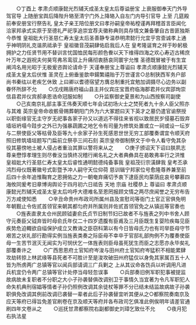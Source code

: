 <!-- { "loadSidebar": true } -->
　　○丁酉上  孝肃贞顺康懿光烈辅天成圣太皇太后尊谥册宝  上衰服御奉天门外导驾官导  上随册宝舆后降陛升辂至清宁门外上降辂入自左门内导引官导  上至  几筵殿前奉安册宝行祭告礼  皇太子亲王陪位册文曰孝孙嗣皇帝祐樘谨再拜稽首言臣闻化洽家邦承式实原于至德礼严祀享追崇宜荐夫徽称典则具存情文兼备肇自古昔匪独斯今恭惟  皇祖妣大行圣慈仁寿太皇太后圣善静专温恭明肃懿行允宜乎宫壸诚孝上通乎神明阴礼克谐夙祗承于  皇祖徽音茂嗣肆佑启我后人在  皇考隆诞育之祥于眇躬极拥护之力任贤节用不替训言忧国恤民每形颜色餋以天下维得四海之欢心寿迈古稀庶叶万年之遐祝夫何昊穹弗吊鸾驭上升痛彻衷肠哀同寰宇允惟  圣德既冒被于有生宜阐鸿名用光昭于无极爰咨舆论请命于  天谨奉册宝上尊谥曰  孝肃贞顺康懿光烈辅天成圣太皇太后伏惟  圣灵在上俯垂鉴歆申鍚繁禧贻于万世谨言○总制狭西军务户部尚书秦纮以老疾乞休致  上曰卿以耆德宿望方膺总制重托宜勉加调摄尽心边务以副眷怀所辞不允
　　○戊戌赐唐府福山县主并仪宾庄宝晋府临海郡君并仪宾邵珣崇信县君并仪宾郝承恩诰命冠服如制
　　○升监察御史夏景和为山西按察司副使
　　○己亥南京礼部主事王伟奏天顺七年会试初场火士之焚死者九十余人臣父照亦与其难  英宗皇帝命收骸骨赐葬朝阳门外为六大冢题曰天下英才之墓仍遣官谕祭授以职衘缘官无主守岁无祀事各家子孙又以道远不得往来省视以致居民岁侵墓石毁弃墙垣坍塌今跬步之外已为强暴蔬圃之地乞令有司量为修筑处置或立一祠或设一坛岁与二祭使臣父等枯骨及臣等九十余家子孙生死感恩世世无穷工部覆奏谓宜令顺天府照旧修筑墙垣题写门扁前立祭亭三间石刻  英宗皇帝御制祭文于中令人看守免其杂役其墓傍地土被人侵占者重治其罪以警将来从之
　　○庚子颁诏天下诏曰朕夙志尊亲懋惇孝理生则尽餋没当慎终况稽行阐名礼之大者典彝具在曷敢弗率行之洪惟  皇祖妣大行圣慈仁寿太皇太后睿性通明懿德纯备事我  皇祖茂衍宗潢肆我  皇考丕承鸿烈母仪既著徽号式彰暨予冲人嗣守天位仰荷  慈训辑宁邦家位号愈隆尊养兼至前后四十余年追惟鞠育之恩拥佑之力一朝奄弃痛切予衷下逮臣民均蒙荫庇哀号攀慕四海攸同爰考旧章博询舆论于四月初六日祗告  天地  宗庙  社稷恭上  尊谥曰  孝肃贞顺康懿光烈辅天成圣太皇太后呜呼大德难名至恩罔报顾文情之两尽庶闻誉之无穷布告万方咸使知悉
　　○辛丑命贵州布政司所属州县及宣慰司等衙门土官正官俱免明年朝觐止令佐贰首领官来朝其都匀府并所属则并佐贰首领官免之从镇巡等官奏也
　　○旌表直隶太仓州民顾钺妻俞氏贞节旧制节妇已故者不与旌表之列中书舍人顾守元奏臣父钺弃皆时母俞氏年仅二十四岁遗腹有臣甫及三月臣既生复婴险疾每见臣疾势危迫輙欲自缢保护成立又教诲之臣窃科第以有今日皆母氏力也有司举臣母守节艰苦之状礼部行勘得实例当旌表类奏之际臣母不幸卒于官邸礼部拘例不为覆奏使臣母一生苦节泯灭无闻实为可悯伏乞一体旌表则臣母虽死犹生而臣之志愿亦永毕矣礼部覆奏许之
　　○广西思恩府土官知府岑浚与田州府土官知府岑猛积不相能累肆攻劫转掠上林武缘等县死者不可胜计至是浚攻破田州府猛仅以身免其家属百五十人皆为所虏两广总镇等官以闻兵部请调三广兵剿之  上从其议命各饬兵以听调用凡进兵机宜仍令两广总镇等官计处停当母轻忽误事
　　○兵部奏旧例军职犯事被提监故病故未复职者不分职之大小子孙袭替俱改调别卫于事情久当宜著为令凡军职犯人命失机典刑宿娼等情者子孙仍照例改调其余徒杖等罪不分已结未结监故病故子孙袭职俱免改调其例前改调已袭替一辈者此后子孙袭替宜听其便从之○都察院奏南京及应天等府已得旨免差官刷卷在京及顺天等府并各布政司乞俱准此例俟明年请差官通刷四年文卷从之
　　○巡抚甘肃都察院右副都御史刘璋乞致仕不允
　　○夜月犯右执法星
